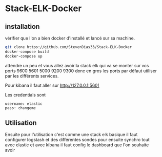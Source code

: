 # Stack-ELK-Docker

## installation 


vérifier que l'on a bien docker d'installé et lancé sur sa machine.

```bash
git clone https://github.com/StevenDias33/Stack-ELK-Docker
docker-compose build
docker-compose up

```

attendre un peu et vous allez avoir la stack elk qui va se monter sur vos ports 9600 5601 5000 9200 9300 donc en gros les ports par défaut utiliser par les différents services. 

Pour kibana il faut aller sur http://127.0.0.1:5601

Les credentials sont 

```
username: elastic
pass: changeme
```

## Utilisation 

Ensuite pour l'utilisation c'est comme une stack elk basique il faut configurer logstash et des différentes sondes pour ensuite synchro tout avec elastic et avec kibana il faut config le dashboard que l'on souhaite avoir 
